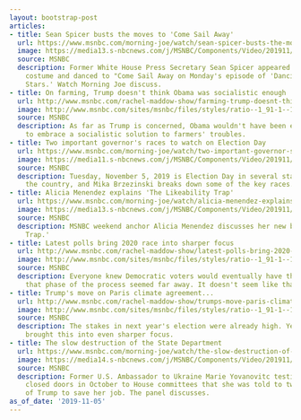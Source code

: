 ```yaml
---
layout: bootstrap-post
articles:
- title: Sean Spicer busts the moves to 'Come Sail Away'
  url: https://www.msnbc.com/morning-joe/watch/sean-spicer-busts-the-moves-to-come-sail-away-72850501617
  image: https://media13.s-nbcnews.com/j/MSNBC/Components/Video/201911/n_mj_spicer_micro_191105_1920x1080.nbcnews-fp-1200-630.jpg
  source: MSNBC
  description: Former White House Press Secretary Sean Spicer appeared in a sailor
    costume and danced to "Come Sail Away on Monday's episode of 'Dancing With the
    Stars.' Watch Morning Joe discuss.
- title: On farming, Trump doesn't think Obama was socialistic enough
  url: http://www.msnbc.com/rachel-maddow-show/farming-trump-doesnt-think-obama-was-socialistic-enough
  image: http://www.msnbc.com/sites/msnbc/files/styles/ratio--1_91-1--1200x630/public/622155838.jpg?itok=rTPFz25k
  source: MSNBC
  description: As far as Trump is concerned, Obama wouldn't have been eager enough
    to embrace a socialistic solution to farmers' troubles.
- title: Two important governor's races to watch on Election Day
  url: https://www.msnbc.com/morning-joe/watch/two-important-governor-s-races-to-watch-on-election-day-72848965892
  image: https://media11.s-nbcnews.com/j/MSNBC/Components/Video/201911/n_mj_elec_191105_1920x1080.nbcnews-fp-1200-630.jpg
  source: MSNBC
  description: Tuesday, November 5, 2019 is Election Day in several states across
    the country, and Mika Brzezinski breaks down some of the key races.
- title: Alicia Menendez explains 'The Likeability Trap'
  url: https://www.msnbc.com/morning-joe/watch/alicia-menendez-explains-the-likeability-trap-72849989649
  image: https://media13.s-nbcnews.com/j/MSNBC/Components/Video/201911/n_mj_alicia_191105_1920x1080.nbcnews-fp-1200-630.jpg
  source: MSNBC
  description: MSNBC weekend anchor Alicia Menendez discusses her new book 'The Likeability
    Trap.'
- title: Latest polls bring 2020 race into sharper focus
  url: http://www.msnbc.com/rachel-maddow-show/latest-polls-bring-2020-race-sharper-focus
  image: http://www.msnbc.com/sites/msnbc/files/styles/ratio--1_91-1--1200x630/public/ap_19179037191244.jpg?itok=IZ_JPVfC
  source: MSNBC
  description: Everyone knew Democratic voters would eventually have their say, but
    that phase of the process seemed far away. It doesn't seem like that anymore.
- title: Trump's move on Paris climate agreement...
  url: http://www.msnbc.com/rachel-maddow-show/trumps-move-paris-climate-agreement-raises-2020-stakes
  image: http://www.msnbc.com/sites/msnbc/files/styles/ratio--1_91-1--1200x630/public/trump_58825.jpg-cc26f.jpg?itok=OGy5L5dP
  source: MSNBC
  description: The stakes in next year's election were already high. Yesterday's announcement
    brought this into even sharper focus.
- title: The slow destruction of the State Department
  url: https://www.msnbc.com/morning-joe/watch/the-slow-destruction-of-the-state-department-72843845736
  image: https://media14.s-nbcnews.com/j/MSNBC/Components/Video/201911/n_mj_second_191105_1920x1080.nbcnews-fp-1200-630.jpg
  source: MSNBC
  description: Former U.S. Ambassador to Ukraine Marie Yovanovitc testified behind
    closed doors in October to House committees that she was told to tweet praise
    of Trump to save her job. The panel discusses.
as_of_date: '2019-11-05'
---
```


